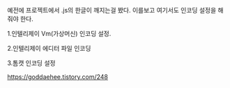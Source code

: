 예전에 프로젝트에서 .js의 한글이 깨지는걸 봤다.
이를보고 여기서도 인코딩 설정을 해줘야 한다.

1.인텔리제이 Vm(가상머신) 인코딩 설정.

2.인텔리제이 에디터 파일 인코딩

3.톰캣 인코딩 설정

https://goddaehee.tistory.com/248